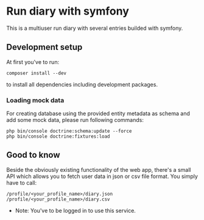 # Run diary with symfony

This is a multiuser run diary with several entries builded with symfony.

## Development setup 
At first you've to run: 
```
composer install --dev
```
to install all dependencies including development packages.

### Loading mock data
For creating database using the provided entity metadata as schema and add some mock data, please run following commands: 
```
php bin/console doctrine:schema:update --force
php bin/console doctrine:fixtures:load  
```

## Good to know
Beside the obviously existing functionality of the web app, there's a small API which allows you to fetch user data in json or csv file format.
You simply have to call:
```
/profile/<your_profile_name>/diary.json
/profile/<your_profile_name>/diary.csv
```
- Note: You've to be logged in to use this service.
